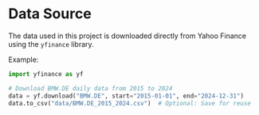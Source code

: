 # Data Source

The data used in this project is downloaded directly from Yahoo Finance using the `yfinance` library.

Example:

```python
import yfinance as yf

# Download BMW.DE daily data from 2015 to 2024
data = yf.download("BMW.DE", start="2015-01-01", end="2024-12-31")
data.to_csv("data/BMW.DE_2015_2024.csv")  # Optional: Save for reuse
